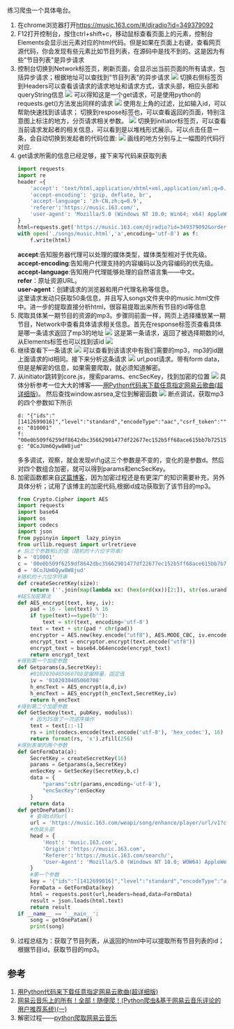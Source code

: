 练习爬虫一个具体电台。
1. 在chrome浏览器打开<https://music.163.com/#/djradio?id=349379092>
2. F12打开控制台，按住ctrl+shift+c，移动鼠标查看页面上的元素，控制台Elements会显示出元素对应的html代码。但是如果在页面上右键，查看网页源代码，你会发现有些元素比如节目列表，在源码中是找不到的。这是因为有些"节目列表"是异步请求
3. 控制台切换到Network标签页，刷新页面，会显示出当前页面的所有请求，包括异步请求；根据地址可以查找到"节目列表"的异步请求
![](./images/批注&#32;2019-12-29&#32;181359.png)
切换右侧标签页到Headers可以查看该请求的请求地址和请求方式，请求头部，相应头部和queryString信息
![](./images/批注&#32;2019-12-29&#32;181744.png)
可以得知这是一个get请求，可是使用python的requests.get()方法发出同样的请求
![](./images/批注&#32;2019-12-29&#32;182536.png)
使用左上角的过滤，比如输入id，可以帮助快速找到该请求；
切换到respose标签也，可以查看返回的页面，特别注意图上标注的地方，分页请求相关参数。
![](./images/批注&#32;2019-12-29&#32;185502.png)
切换到initiator标签页，可以查看当前请求发起者的相关信息，可以看到是以堆栈形式展示。可以点击任意一条，会自动切换到发起者的代码位置:
![](./images/批注&#32;2019-12-29&#32;185730.png)
画线的地方分别与上一幅图的代码行对应.
4. get请求所需的信息已经足够，接下来写代码来获取列表
    ```python
    import requests
    import re
    header ={
        'accept': 'text/html,application/xhtml+xml,application/xml;q=0.9,image/webp,image/apng,*/*;q=0.8,application/signed-exchange;v=b3;q=0.9',
        'accept-encoding': 'gzip, deflate, br',
        'accept-language': 'zh-CN,zh;q=0.9',
        'referer':'https://music.163.com/',
        'user-agent': 'Mozilla/5.0 (Windows NT 10.0; Win64; x64) AppleWebKit/537.36 (KHTML, like Gecko) Chrome/79.0.3945.88 Safari/537.36'
    }
    html=requests.get('https://music.163.com/djradio?id=349379092&order=1&_hash=programlist&limit=50&offset=0',headers=header).content.decode()
    with open('./songs/music.html','a',encoding='utf-8') as f:
        f.write(html)
    ```
    **accept**:告知服务器代理可以处理的媒体类型，媒体类型相对于优先级。</br>
    **accept-encoding**:告知用户代理支持的内容编码以及内容编码的优先级。</br>
    **accept-language**:告知用户代理能够处理的自然语言集——中文。</br>
    **refer**：原址资源URL。</br>
    **user-agent**：创建请求的浏览器和用户代理名称等信息。</br>
    这里请求发动只获取50条信息，并且写入songs文件夹中的music.html文件中。进一步的提取直接分析html，很容易提取出来所有节目的id等信息
5. 爬取具体某一期节目的资源的mp3。步骤同前面一样，网页上选择播放某一期节目，Network中查看具体请求相关信息。首先在response标签页查看具体是哪一条请求返回了mp3的地址
   ![](./images/批注&#32;2019-12-29&#32;202843.png)
   这是第一条请求，返回了被选择期数的id,从Elements标签也可以找到该id
   ![](./images/批注&#32;2019-12-29&#32;203140.png)
6. 继续查看下一条请求
   ![](./images/批注&#32;2019-12-29&#32;205513.png)
   可以查看到该请求中有我们需要的mp3，mp3的id跟上面请求的id相同。接下来分析这条请求
   ![](./images/批注&#32;2019-12-29&#32;210011.png)
   url,post请求。带有form data，但是是解密的信息，如果需要爬取，就必须知道解密。
7. 从initiator跳转到core.js，搜索params、encSecKey，找到加密的位置
   ![](./images/批注&#32;2019-12-29&#32;213558.png)
   具体分析参考一位大大的博客——[用Python代码来下载任意指定网易云歌曲(超详细版)](https://www.jianshu.com/p/0de709b3f64f)。
   然后查找window.asrsea,定位到解密函数
   ![](./images/批注&#32;2019-12-29&#32;221608.png)
   断点调试，获取mp3的四个参数如下所示
    ```text
    d: "{"ids":"[1412699016]","level":"standard","encodeType":"aac","csrf_token":""}"
    e: "010001"
    f: "00e0b509f6259df8642dbc35662901477df22677ec152b5ff68ace615bb7b725152b3ab17a876aea8a5aa76d2e417629ec4ee341f56135fccf695280104e0312ecbda92557c93870114af6c9d05c4f7f0c3685b7a46bee255932575cce10b424d813cfe4875d3e82047b97ddef52741d546b8e289dc6935b3ece0462db0a22b8e7"
    g: "0CoJUm6Qyw8W8jud"
    ```
    多多调试，观察，就会发现e\f\g这三个参数是不变的，变化的是参数d。然后对四个数组合加密，就可以得到params和encSecKey。
8. 加密函数都来自[这篇博客](https://blog.csdn.net/qq_36457148/article/details/80872045)，因为加密过程还是有更深广的知识需要补充，另外具体分析；试用了该博主的加密代码,根据id成功获取到了该节目的mp3。
    ```python
    from Crypto.Cipher import AES
    import requests
    import base64
    import os
    import codecs
    import json
    from pypinyin import  lazy_pinyin
    from urllib.request import urlretrieve
    # 后三个参数和i的值（随机的十六位字符串）
    b = '010001'
    c = '00e0b509f6259df8642dbc35662901477df22677ec152b5ff68ace615bb7b725152b3ab17a876aea8a5aa76d2e417629ec4ee341f56135fccf695280104e0312ecbda92557c93870114af6c9d05c4f7f0c3685b7a46bee255932575cce10b424d813cfe4875d3e82047b97ddef52741d546b8e289dc6935b3ece0462db0a22b8e7'
    d = '0CoJUm6Qyw8W8jud'
    #随机的十六位字符串
    def createSecretKey(size):
        return (''.join(map(lambda xx: (hex(ord(xx))[2:]), str(os.urandom(size)))))[0:16]
    #AES加密算法
    def AES_encrypt(text, key, iv):
        pad = 16 - len(text) % 16
        if type(text)==type(b''):
            text = str(text, encoding='utf-8')
        text = text + str(pad * chr(pad))
        encryptor = AES.new(key.encode("utf8"), AES.MODE_CBC, iv.encode("utf8"))
        encrypt_text = encryptor.encrypt(text.encode("utf8"))
        encrypt_text = base64.b64encode(encrypt_text)
        return encrypt_text
    #得到第一个加密参数
    def Getparams(a,SecretKey):
        #0102030405060708是偏移量，固定值
        iv = '0102030405060708'
        h_encText = AES_encrypt(a,d,iv)
        h_encText = AES_encrypt(h_encText,SecretKey,iv)
        return h_encText
    #得到第二个加密参数
    def GetSecKey(text, pubKey, modulus):
        # 因为JS做了一次逆序操作
        text = text[::-1]
        rs = int(codecs.encode(text.encode('utf-8'), 'hex_codec'), 16) ** int(pubKey, 16) % int(modulus, 16)
        return format(rs, 'x').zfill(256)
    #得到表单的两个参数
    def GetFormData(a):
        SecretKey = createSecretKey(16)
        params = Getparams(a,SecretKey)
        enSecKey = GetSecKey(SecretKey,b,c)
        data = {
            "params":str(params,encoding='utf-8'),
            "encSecKey":enSecKey
        }
        return data
    def getOnePatam():
        # 查询id的url
        url = 'https://music.163.com/weapi/song/enhance/player/url/v1?csrf_token='
        #伪装头部
        head = {
            'Host': 'music.163.com',
            'Origin':'https://music.163.com',
            'Referer':'https://music.163.com/search/',
            'User-Agent': 'Mozilla/5.0 (Windows NT 10.0; WOW64) AppleWebKit/537.36 (KHTML, like Gecko) Chrome/67.0.3396.99 Safari/537.36',
        }
        #第一个参数
        key = '{"ids":"[1412699016]","level":"standard","encodeType":"aac","csrf_token":""}'
        FormData = GetFormData(key)
        html = requests.post(url,headers=head,data=FormData)
        result = json.loads(html.text)
        return result
    if __name__ == '__main__':
        song = getOnePatam()
        print(song)   
    ```
9.  过程总结为：获取了节目列表，从返回的html中可以提取所有节目列表的id；根据节目id，获取节目的mp3。


## 参考
1. [用Python代码来下载任意指定网易云歌曲(超详细版)](https://www.jianshu.com/p/0de709b3f64f)
2. [网易云音乐上的所有！全部！随便爬！(Python爬虫&基于网易云音乐评论的用户推荐系统)(一)](https://www.jianshu.com/p/f3764544f6d6)
3. 解密过程——[python爬取网易云音乐](https://blog.csdn.net/qq_36457148/article/details/80872045)